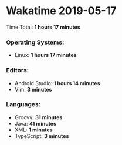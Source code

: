 # Wakatime 2019-05-17

Time Total: **1 hours 17 minutes**

### Operating Systems:
- Linux: **1 hours 17 minutes** 

### Editors:
- Android Studio: **1 hours 14 minutes** 
- Vim: **3 minutes** 

### Languages:
- Groovy: **31 minutes** 
- Java: **41 minutes** 
- XML: **1 minutes** 
- TypeScript: **3 minutes** 

